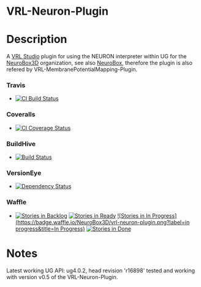 VRL-Neuron-Plugin
===================
# Description
A [VRL Studio](https://github.com/VRL-Studio/VRL-Studio) plugin for using the NEURON interpreter within UG for the [NeuroBox3D](https://github.com/NeuroBox3D) organization,
see also [NeuroBox](http://www.neurobox.eu), therefore the plugin is also refered by VRL-MembranePotentialMapping-Plugin.

### Travis 
* [![CI Build Status](https://travis-ci.org/stephanmg/VRL-Neuron-Plugin.svg?branch=master)](https://travis-ci.org/stephanmg/VRL-Neuron-Plugin)

### Coveralls
* [![CI Coverage Status](https://coveralls.io/repos/stephanmg/VRL-Neuron-Plugin/badge.png)](https://coveralls.io/r/stephanmg/VRL-Neuron-Plugin)

### BuildHive
* [![Build Status](https://buildhive.cloudbees.com/job/stephanmg/job/VRL-Neuron-Plugin/badge/icon)](https://buildhive.cloudbees.com/job/stephanmg/job/VRL-Neuron-Plugin/)

### VersionEye
* [![Dependency Status](https://www.versioneye.com/user/projects/55095d664996ebef33000048/badge.svg?style=flat)](https://www.versioneye.com/user/projects/55095d664996ebef33000048)

### Waffle
* [![Stories in Backlog](https://badge.waffle.io/NeuroBox3D/vrl-neuron-plugin.png?label=backlog&title=Backlog)](http://waffle.io/NeuroBox3D/vrl-neuron-plugin)
[![Stories in Ready](https://badge.waffle.io/neurobox3d/vrl-neuron-plugin.svg?label=ready&title=Ready)](http://waffle.io/neurobox3d/vrl-neuron-plugin)
[![Stories in In Progress](https://badge.waffle.io/NeuroBox3D/vrl-neuron-plugin.png?label=in progress&title=In Progress)](http://waffle.io/NeuroBox3D/vrl-neuron-plugin)
[![Stories in Done](https://badge.waffle.io/NeuroBox3D/vrl-neuron-plugin.png?label=done&title=Done)](http://waffle.io/NeuroBox3D/vrl-neuron-plugin)


# Notes
Latest working UG API: ug4.0.2, head revision 'r16898' tested and working with version v0.5 of the VRL-Neuron-Plugin.
